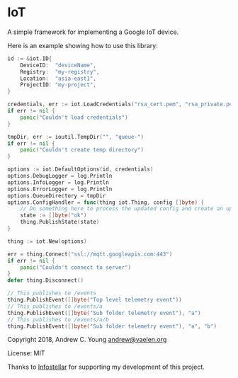 IoT
===

A simple framework for implementing a Google IoT device.

Here is an example showing how to use this library:
```go
id := &iot.ID{
	DeviceID:  "deviceName",
	Registry:  "my-registry",
	Location:  "asia-east1",
	ProjectID: "my-project",
}

credentials, err := iot.LoadCredentials("rsa_cert.pem", "rsa_private.pem")
if err != nil {
	panic("Couldn't load credentials")
}

tmpDir, err := ioutil.TempDir("", "queue-")
if err != nil {
	panic("Couldn't create temp directory")
}

options := iot.DefaultOptions(id, credentials)
options.DebugLogger = log.Println
options.InfoLogger = log.Println
options.ErrorLogger = log.Println
options.QueueDirectory = tmpDir
options.ConfigHandler = func(thing iot.Thing, config []byte) {
	// Do something here to process the updated config and create an updated state string
	state := []byte("ok")
	thing.PublishState(state)
}

thing := iot.New(options)

err = thing.Connect("ssl://mqtt.googleapis.com:443")
if err != nil {
	panic("Couldn't connect to server")
}
defer thing.Disconnect()

// This publishes to /events
thing.PublishEvent([]byte("Top level telemetry event"))
// This publishes to /events/a
thing.PublishEvent([]byte("Sub folder telemetry event"), "a")
// This publishes to /events/a/b
thing.PublishEvent([]byte("Sub folder telemetry event"), "a", "b")
```

Copyright 2018, Andrew C. Young <andrew@vaelen.org>

License: MIT

Thanks to [Infostellar](http://infostellar.net) for supporting my development of this project.
